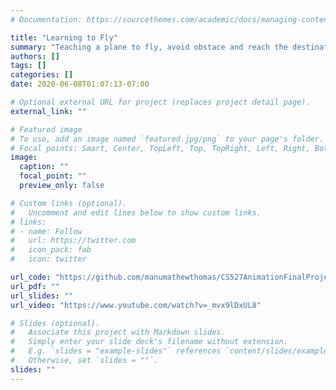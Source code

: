```yaml
---
# Documentation: https://sourcethemes.com/academic/docs/managing-content/

title: "Learning to Fly"
summary: "Teaching a plane to fly, avoid obstace and reach the destination using Genetic Algorithm"
authors: []
tags: []
categories: []
date: 2020-06-08T01:07:13-07:00

# Optional external URL for project (replaces project detail page).
external_link: ""

# Featured image
# To use, add an image named `featured.jpg/png` to your page's folder.
# Focal points: Smart, Center, TopLeft, Top, TopRight, Left, Right, BottomLeft, Bottom, BottomRight.
image:
  caption: ""
  focal_point: ""
  preview_only: false

# Custom links (optional).
#   Uncomment and edit lines below to show custom links.
# links:
# - name: Follow
#   url: https://twitter.com
#   icon_pack: fab
#   icon: twitter

url_code: "https://github.com/manumathewthomas/CS527AnimationFinalProject"
url_pdf: ""
url_slides: ""
url_video: "https://www.youtube.com/watch?v=_mvx9lDxUL8"

# Slides (optional).
#   Associate this project with Markdown slides.
#   Simply enter your slide deck's filename without extension.
#   E.g. `slides = "example-slides"` references `content/slides/example-slides.md`.
#   Otherwise, set `slides = ""`.
slides: ""
---
```

